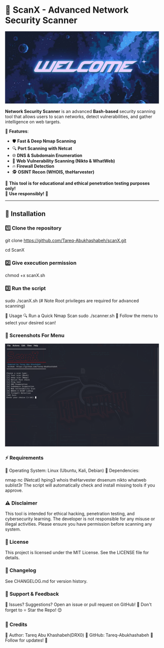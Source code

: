 # 🚀 ScanX - Advanced Network Security Scanner
   <p align="center">
  <img src="images/banner.jpeg" alt="ScanX Banner" width="600">
</p>

**Network Security Scanner** is an advanced **Bash-based** security scanning tool that allows users to scan networks, detect vulnerabilities, and gather intelligence on web targets.

🔹 **Features**:
- 🛡️ **Fast & Deep Nmap Scanning**
- 🔍 **Port Scanning with Netcat**
- 🌐 **DNS & Subdomain Enumeration**
- 📡 **Web Vulnerability Scanning (Nikto & WhatWeb)**
- 🔥 **Firewall Detection**
- 🕵️ **OSINT Recon (WHOIS, theHarvester)**

📌 **This tool is for educational and ethical penetration testing purposes only!**  
📌 **Use responsibly!** 🛑

---

## 🚀 Installation

### **1️⃣ Clone the repository**

git clone https://github.com/Tareq-Abukhashabeh/scanX.git

cd ScanX

### **2️⃣ Give execution permission**
chmod +x scanX.sh

### **3️⃣ Run the script**
sudo ./scanX.sh (# Note Root privileges are required for advanced scanning)

🔹 Usage
🔍 Run a Quick Nmap Scan
   sudo ./scanner.sh
📌 Follow the menu to select your desired scan!


### **📸 Screenshots For Menu**
![Nmap Example](images/LOGO.png)


### **⚡ Requirements**
🔹 Operating System: Linux (Ubuntu, Kali, Debian)
🔹 Dependencies:

nmap
nc (Netcat)
hping3
whois
theHarvester
dnsenum
nikto
whatweb
sublist3r
The script will automatically check and install missing tools if you approve.


### **⚠️ Disclaimer**
This tool is intended for ethical hacking, penetration testing, and cybersecurity learning.
The developer is not responsible for any misuse or illegal activities.
Please ensure you have permission before scanning any system.

### **📜 License**
This project is licensed under the MIT License. See the LICENSE file for details.


### **📅 Changelog**
See CHANGELOG.md for version history.

### **🌟 Support & Feedback**
📌 Issues? Suggestions? Open an issue or pull request on GitHub!
📌 Don't forget to ⭐ Star the Repo! 😊

### **📢 Credits**
🔹 Author: Tareq Abu Khashabeh(DRX0)
🔹 GitHub: Tareq-Abukhashabeh
🔹 Follow for updates! 🚀

